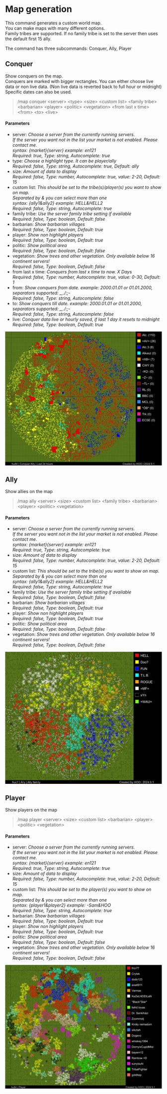 # Map generation

This command generates a custom world map.
<br>You can make maps with many different options.
<br>Family tribes are supported. If no family tribe is set to the server then uses the default first 15 ally.

The command has three subcommands: Conquer, Ally, Player

## Conquer

Show conquers on the map.
<br>Conquers are marked with bigger rectangles. You can either choose live data or non live data. (Non live data is reverted back to full hour or midnight)
<br>Specific dates can also be used.

>/map conquer \<server> \<type> \<size> \<custom list> \<family tribe> \<barbarian> \<player> \<politic> \<vegetation> \<from last x time> \<from> \<to> \<live>

#### Parameters

- server: *Choose a server from the currently running servers.<br>If the server you want not in the list your market is not enabled. Please contact me.  <br>syntax: {market}{server} example: en121<br>Required: true, Type: string, Autocomplete: true*
- type: *Choose a highlight type. It can be player/ally<br>Required: false, Type: string, Autocomplete: true, Default: ally*
- size: *Amount of data to display<br>Required: false, Type: number, Autocomplete: true, value: 2-20, Default: 15*
- custom list: *This should be set to the tribe(s)/player(s) you want to show on map. <br>Separated by & you can select more than one<br>syntax: {ally1&ally2} example: HELL&HELL2<br>Required: false, Type: string, Autocomplete: true*
- family tribe: *Use the server family tribe setting if available<br>Required: false, Type: boolean, Default: false*
- barbarian: *Show barbarian villages<br>Required: false, Type: boolean, Default: true*
- player: *Show non highlight players<br>Required: false, Type: boolean, Default: true*
- politic: *Show political area<br>Required: false, Type: boolean, Default: false*
- vegetation: *Show trees and other vegetation. Only available below 16 continent servers!<br>Required: false, Type: boolean, Default: false*
- from last x time: *Conquers from last x time to now. X Days<br>Required: false, Type: number, Autocomplete: true, value: 0-30, Default: 1*
- from: *Show conquers from date. example: 2000.01.01 or 01.01.2000, separators supported:  _,./:;-<br>Required: false, Type: string, Autocomplete: false*
- to: *Show conquers till date. example: 2000.01.01 or 01.01.2000, separators supported:  _,./:;-<br>Required: false, Type: string, Autocomplete: false*
- live: *Conquer data live or hourly saved, if last 1 day it resets to midnight<br>Required: false, Type: boolean, Default: true*

![map_conquer](images/map/conquer.jpg "map_conquer")

## Ally

Show allies on the map

>/map ally \<server> \<size> \<custom list> \<family tribe> \<barbarian> \<player> \<politic> \<vegetation>

#### Parameters

- server: *Choose a server from the currently running servers.<br>If the server you want not in the list your market is not enabled. Please contact me.  <br>syntax: {market}{server} example: en121<br>Required: true, Type: string, Autocomplete: true*
- size: *Amount of data to display<br>Required: false, Type: number, Autocomplete: true, value: 2-20, Default: 15*
- custom list: *This should be set to the tribe(s) you want to show on map. <br>Separated by & you can select more than one<br>syntax: {ally1&ally2} example: HELL&HELL2<br>Required: false, Type: string, Autocomplete: true*
- family tribe: *Use the server family tribe setting if available<br>Required: false, Type: boolean, Default: false*
- barbarian: *Show barbarian villages<br>Required: false, Type: boolean, Default: true*
- player: *Show non highlight players<br>Required: false, Type: boolean, Default: true*
- politic: *Show political area<br>Required: false, Type: boolean, Default: false*
- vegetation: *Show trees and other vegetation. Only available below 16 continent servers!<br>Required: false, Type: boolean, Default: false*

![map_ally](images/map/ally.jpg "map_ally")

## Player

Show players on the map

>/map player \<server> \<size> \<custom list> \<barbarian> \<player> \<politic> \<vegetation>

#### Parameters

- server: *Choose a server from the currently running servers.<br>If the server you want not in the list your market is not enabled. Please contact me.  <br>syntax: {market}{server} example: en121<br>Required: true, Type: string, Autocomplete: true*
- size: *Amount of data to display<br>Required: false, Type: number, Autocomplete: true, value: 2-20, Default: 15*
- custom list: *This should be set to the player(s) you want to show on map. <br>Separated by & you can select more than one<br>syntax: {player1&player2} example: -Sam&HOO<br>Required: false, Type: string, Autocomplete: true*
- barbarian: *Show barbarian villages<br>Required: false, Type: boolean, Default: true*
- player: *Show non highlight players<br>Required: false, Type: boolean, Default: true*
- politic: *Show political area<br>Required: false, Type: boolean, Default: false*
- vegetation: *Show trees and other vegetation. Only available below 16 continent servers!<br>Required: false, Type: boolean, Default: false*

![map_player](images/map/player.jpg "map_player")